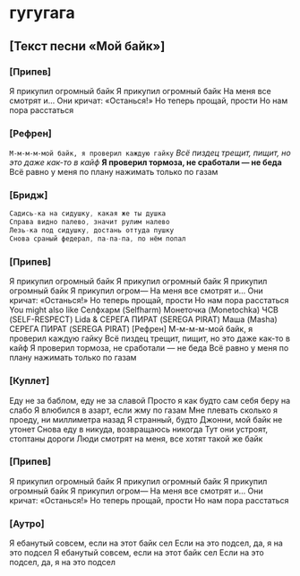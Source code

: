 ﻿# гугугага

## [Текст песни «Мой байк»]

### [Припев]
Я прикупил огромный байк
Я прикупил огромный байк
На меня все смотрят и…
Они кричат: «Останься!»
Но теперь прощай, прости
Но нам пора расстаться

### [Рефрен]
`М-м-м-м-мой байк, я проверил каждую гайку`
*Всё пиздец трещит, пищит, но это даже как-то в кайф*
**Я проверил тормоза, не сработали — не беда**
Всё равно у меня по плану нажимать только по газам


### [Бридж]
```cs
Садись-ка на сидушку, какая же ты душка
Справа видно палево, значит рулим налево
Лезь-ка под сидушку, достань оттуда пушку
Снова сраный федерал, па-па-па, по нём попал
```

### [Припев]
Я прикупил огромный байк
Я прикупил огромный байк
Я прикупил огромный байк
Я прикупил огром—
На меня все смотрят и…
Они кричат: «Останься!»
Но теперь прощай, прости
Но нам пора расстаться
You might also like
Селфхарм (Selfharm)
Монеточка (Monetochka)
ЧСВ (SELF-RESPECT)
Lida & СЕРЕГА ПИРАТ (SEREGA PIRAT)
Маша (Masha)
СЕРЕГА ПИРАТ (SEREGA PIRAT)
[Рефрен]
М-м-м-м-мой байк, я проверил каждую гайку
Всё пиздец трещит, пищит, но это даже как-то в кайф
Я проверил тормоза, не сработали — не беда
Всё равно у меня по плану нажимать только по газам

### [Куплет]
Еду не за баблом, еду не за славой
Просто я как будто сам себя беру на слабо
Я влюбился в азарт, если жму по газам
Мне плевать сколько я проеду, ни миллиметра назад
Я странный, будто Джонни, мой байк не утонет
Снова еду в никуда, возвращаюсь никогда
Тут они устроят, стоптаны дороги
Люди смотрят на меня, все хотят такой же байк

### [Припев]
Я прикупил огромный байк
Я прикупил огромный байк
Я прикупил огромный байк
Я прикупил огром—
На меня все смотрят и…
Они кричат: «Останься!»
Но теперь прощай, прости
Но нам пора расстаться

### [Аутро]
Я ебанутый совсем, если на этот байк сел
Если на это подсел, да, я на это подсел
Я ебанутый совсем, если на этот байк сел
Если на это подсел, да, я на это подсел